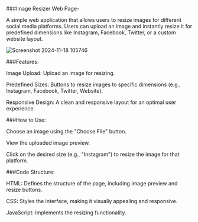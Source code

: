 ###Image Resizer Web Page-

A simple web application that allows users to resize images for different social media platforms. Users can upload an image and instantly resize it for predefined dimensions like Instagram, Facebook, Twitter, or a custom website layout.

![Screenshot 2024-11-18 105746](https://github.com/user-attachments/assets/3d918639-d36f-4c2c-9f1c-af3499a812c9)

###Features:

Image Upload: Upload an image for resizing.

Predefined Sizes: Buttons to resize images to specific dimensions (e.g., Instagram, Facebook, Twitter, Website).

Responsive Design: A clean and responsive layout for an optimal user experience.

###How to Use:

Choose an image using the "Choose File" button.

View the uploaded image preview.

Click on the desired size (e.g., "Instagram") to resize the image for that platform.

###Code Structure:

HTML: Defines the structure of the page, including image preview and resize buttons.

CSS: Styles the interface, making it visually appealing and responsive.

JavaScript: Implements the resizing functionality.
